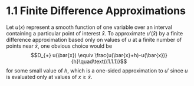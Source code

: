 # 1.1 Finite Difference Approximations

Let $u(x)$ represent a smooth function of one variable over an interval containing a particular point of interest $\bar{x}$.
To approximate $u'(\bar{x})$ by a finite difference approximation based only on values of $u$ at a finite number of points near $\bar{x}$, one obvious choice would be 
$$D_{+} u(\bar{x}) \equiv \frac{u(\bar{x}+h)-u(\bar{x})}{h}\quad\text{(1.1.1)}$$
for some small value of $h$, which is a one-sided approximation to $u'$ since $u$ is evaluated only at values of $x\geq\bar{x}$.

